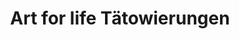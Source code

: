 ---
title: "Art for life Tätowierungen"
url: /dortmund/art-for-life-taetowierungen/
shop: Tattoo
---